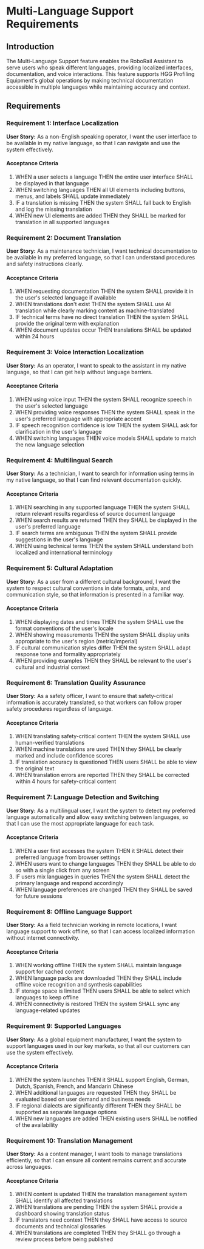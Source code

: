 # Multi-Language Support Requirements

## Introduction

The Multi-Language Support feature enables the RoboRail Assistant to serve users who speak different languages, providing localized interfaces, documentation, and voice interactions. This feature supports HGG Profiling Equipment's global operations by making technical documentation accessible in multiple languages while maintaining accuracy and context.

## Requirements

### Requirement 1: Interface Localization

**User Story:** As a non-English speaking operator, I want the user interface to be available in my native language, so that I can navigate and use the system effectively.

#### Acceptance Criteria

1. WHEN a user selects a language THEN the entire user interface SHALL be displayed in that language
2. WHEN switching languages THEN all UI elements including buttons, menus, and labels SHALL update immediately
3. IF a translation is missing THEN the system SHALL fall back to English and log the missing translation
4. WHEN new UI elements are added THEN they SHALL be marked for translation in all supported languages

### Requirement 2: Document Translation

**User Story:** As a maintenance technician, I want technical documentation to be available in my preferred language, so that I can understand procedures and safety instructions clearly.

#### Acceptance Criteria

1. WHEN requesting documentation THEN the system SHALL provide it in the user's selected language if available
2. WHEN translations don't exist THEN the system SHALL use AI translation while clearly marking content as machine-translated
3. IF technical terms have no direct translation THEN the system SHALL provide the original term with explanation
4. WHEN document updates occur THEN translations SHALL be updated within 24 hours

### Requirement 3: Voice Interaction Localization

**User Story:** As an operator, I want to speak to the assistant in my native language, so that I can get help without language barriers.

#### Acceptance Criteria

1. WHEN using voice input THEN the system SHALL recognize speech in the user's selected language
2. WHEN providing voice responses THEN the system SHALL speak in the user's preferred language with appropriate accent
3. IF speech recognition confidence is low THEN the system SHALL ask for clarification in the user's language
4. WHEN switching languages THEN voice models SHALL update to match the new language selection

### Requirement 4: Multilingual Search

**User Story:** As a technician, I want to search for information using terms in my native language, so that I can find relevant documentation quickly.

#### Acceptance Criteria

1. WHEN searching in any supported language THEN the system SHALL return relevant results regardless of source document language
2. WHEN search results are returned THEN they SHALL be displayed in the user's preferred language
3. IF search terms are ambiguous THEN the system SHALL provide suggestions in the user's language
4. WHEN using technical terms THEN the system SHALL understand both localized and international terminology

### Requirement 5: Cultural Adaptation

**User Story:** As a user from a different cultural background, I want the system to respect cultural conventions in date formats, units, and communication style, so that information is presented in a familiar way.

#### Acceptance Criteria

1. WHEN displaying dates and times THEN the system SHALL use the format conventions of the user's locale
2. WHEN showing measurements THEN the system SHALL display units appropriate to the user's region (metric/imperial)
3. IF cultural communication styles differ THEN the system SHALL adapt response tone and formality appropriately
4. WHEN providing examples THEN they SHALL be relevant to the user's cultural and industrial context

### Requirement 6: Translation Quality Assurance

**User Story:** As a safety officer, I want to ensure that safety-critical information is accurately translated, so that workers can follow proper safety procedures regardless of language.

#### Acceptance Criteria

1. WHEN translating safety-critical content THEN the system SHALL use human-verified translations
2. WHEN machine translations are used THEN they SHALL be clearly marked and include confidence scores
3. IF translation accuracy is questioned THEN users SHALL be able to view the original text
4. WHEN translation errors are reported THEN they SHALL be corrected within 4 hours for safety-critical content

### Requirement 7: Language Detection and Switching

**User Story:** As a multilingual user, I want the system to detect my preferred language automatically and allow easy switching between languages, so that I can use the most appropriate language for each task.

#### Acceptance Criteria

1. WHEN a user first accesses the system THEN it SHALL detect their preferred language from browser settings
2. WHEN users want to change languages THEN they SHALL be able to do so with a single click from any screen
3. IF users mix languages in queries THEN the system SHALL detect the primary language and respond accordingly
4. WHEN language preferences are changed THEN they SHALL be saved for future sessions

### Requirement 8: Offline Language Support

**User Story:** As a field technician working in remote locations, I want language support to work offline, so that I can access localized information without internet connectivity.

#### Acceptance Criteria

1. WHEN working offline THEN the system SHALL maintain language support for cached content
2. WHEN language packs are downloaded THEN they SHALL include offline voice recognition and synthesis capabilities
3. IF storage space is limited THEN users SHALL be able to select which languages to keep offline
4. WHEN connectivity is restored THEN the system SHALL sync any language-related updates

### Requirement 9: Supported Languages

**User Story:** As a global equipment manufacturer, I want the system to support languages used in our key markets, so that all our customers can use the system effectively.

#### Acceptance Criteria

1. WHEN the system launches THEN it SHALL support English, German, Dutch, Spanish, French, and Mandarin Chinese
2. WHEN additional languages are requested THEN they SHALL be evaluated based on user demand and business needs
3. IF regional dialects are significantly different THEN they SHALL be supported as separate language options
4. WHEN new languages are added THEN existing users SHALL be notified of the availability

### Requirement 10: Translation Management

**User Story:** As a content manager, I want tools to manage translations efficiently, so that I can ensure all content remains current and accurate across languages.

#### Acceptance Criteria

1. WHEN content is updated THEN the translation management system SHALL identify all affected translations
2. WHEN translations are pending THEN the system SHALL provide a dashboard showing translation status
3. IF translators need context THEN they SHALL have access to source documents and technical glossaries
4. WHEN translations are completed THEN they SHALL go through a review process before being published